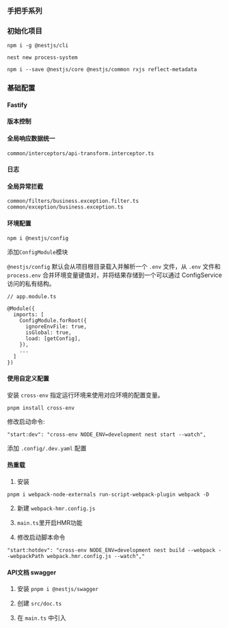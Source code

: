 ### 手把手系列

### 初始化项目

`npm i -g @nestjs/cli`

`nest new process-system`

`npm i --save @nestjs/core @nestjs/common rxjs reflect-metadata`

### 基础配置

#### Fastify

#### 版本控制

#### 全局响应数据统一

`common/interceptors/api-transform.interceptor.ts`

#### 日志

#### 全局异常拦截

`common/filters/business.exception.filter.ts`
`common/exception/business.exception.ts`

#### 环境配置

`npm i @nestjs/config`

添加`ConfigModule`模块

`@nestjs/config` 默认会从项目根目录载入并解析一个 `.env` 文件，从 `.env` 文件和 `process.env` 合并环境变量键值对，并将结果存储到一个可以通过 ConfigService 访问的私有结构。

```
// app.module.ts

@Module({
  imports: [
    ConfigModule.forRoot({
      ignoreEnvFile: true,
      isGlobal: true,
      load: [getConfig],
    }),
    ...
  ]
})
```
#### 使用自定义配置

安装 `cross-env` 指定运行环境来使用对应环境的配置变量。

`pnpm install cross-env`

修改启动命令:

`"start:dev": "cross-env NODE_ENV=development nest start --watch",`

添加 `.config/.dev.yaml` 配置

#### 热重载

1. 安装

`pnpm i webpack-node-externals run-script-webpack-plugin webpack -D`

2. 新建 `webpack-hmr.config.js`

3. `main.ts`里开启HMR功能

4. 修改启动脚本命令

  `"start:hotdev": "cross-env NODE_ENV=development nest build --webpack --webpackPath webpack.hmr.config.js --watch","`

#### API文档 swagger

1. 安装 `pnpm i @nestjs/swagger`

2. 创建 `src/doc.ts`

3. 在 `main.ts` 中引入

